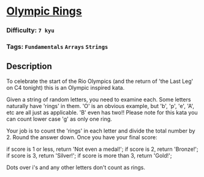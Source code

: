 # [Olympic Rings](https://www.codewars.com/kata/57d06663eca260fe630001cc)

### Difficulty: `7 kyu`

### Tags: `Fundamentals` `Arrays` `Strings`

## Description

To celebrate the start of the Rio Olympics (and the return of 'the Last Leg' on C4 tonight) this is an Olympic inspired kata.

Given a string of random letters, you need to examine each. Some letters naturally have 'rings' in them. 'O' is an obvious example, but 'b', 'p', 'e', 'A', etc are all just as applicable. 'B' even has two!! Please note for this kata you can count lower case 'g' as only one ring.

Your job is to count the 'rings' in each letter and divide the total number by 2. Round the answer down. Once you have your final score:

if score is 1 or less, return 'Not even a medal!'; if score is 2, return 'Bronze!'; if score is 3, return 'Silver!'; if score is more than 3, return 'Gold!';

Dots over i's and any other letters don't count as rings.